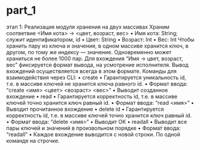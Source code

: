 # part_1
этап 1: Реализация модуля хранения на двух массивах
Храним соответвие <Имя кота> → <цвет, возраст, вес>
• Имя кота: String; служит идентификатором, id
• Цвет: String
• Возраст: Int
• Вес: Int
Чтобы хранить пару из ключа и значения, в одном массиве хранится ключ, в другом, по тому
же индексу — значение.
Одновременно может храниться не более 1000 пар.
Для вхождения “Имя → цвет, возраст, вес” фиксируется формат вывода, на усмотрение
исполнителя. Вывод вхождений осуществляется всегда в этом формате.
Команды для взаимодействия через CLI:
• create
• Гарантируется уникальность id, т.е. в массиве ключей не хранится ключа
равного id.
• Формат ввода: “create <имя> <цвет> <возраст> <вес>”
• Выводит созданное вхождение
• read
• Гарантируется корректность id, т.е. в массиве ключей точно хранится ключ
равный id.
• Формат ввода: “read <имя>”
• Выводит прочитанное вхождение
• delete id
• Гарантируется корректность id, т.е. в массиве ключей точно хранится ключ
равный id.
• Формат ввода: “delete <имя>”
• Выводит OK
• readall
• Выводит все пары ключей и значений в произвольном порядке
• Формат ввода: “readall”
• Каждое вхождение выводится с новой строки.
По одной команде на строчке.
